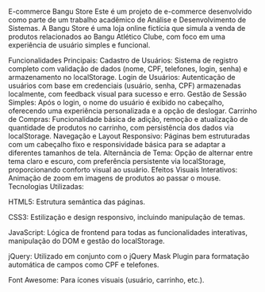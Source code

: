 E-commerce Bangu Store
Este é um projeto de e-commerce desenvolvido como parte de um trabalho acadêmico de Análise e Desenvolvimento de Sistemas. A Bangu Store é uma loja online fictícia que simula a venda de produtos relacionados ao Bangu Atlético Clube, com foco em uma experiência de usuário simples e funcional.

Funcionalidades Principais:
Cadastro de Usuários: Sistema de registro completo com validação de dados (nome, CPF, telefones, login, senha) e armazenamento no localStorage.
Login de Usuários: Autenticação de usuários com base em credenciais (usuário, senha, CPF) armazenadas localmente, com feedback visual para sucesso e erro.
Gestão de Sessão Simples: Após o login, o nome do usuário é exibido no cabeçalho, oferecendo uma experiência personalizada e a opção de deslogar.
Carrinho de Compras: Funcionalidade básica de adição, remoção e atualização de quantidade de produtos no carrinho, com persistência dos dados via localStorage.
Navegação e Layout Responsivo: Páginas bem estruturadas com um cabeçalho fixo e responsividade básica para se adaptar a diferentes tamanhos de tela.
Alternância de Tema: Opção de alternar entre tema claro e escuro, com preferência persistente via localStorage, proporcionando conforto visual ao usuário.
Efeitos Visuais Interativos: Animação de zoom em imagens de produtos ao passar o mouse.
Tecnologias Utilizadas:

HTML5: Estrutura semântica das páginas.

CSS3: Estilização e design responsivo, incluindo manipulação de temas.

JavaScript: Lógica de frontend para todas as funcionalidades interativas, manipulação do DOM e gestão do localStorage.

jQuery: Utilizado em conjunto com o jQuery Mask Plugin para formatação automática de campos como CPF e telefones.

Font Awesome: Para ícones visuais (usuário, carrinho, etc.).
